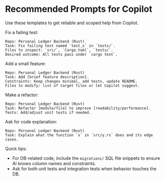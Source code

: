 # Recommended Prompts for Copilot

Use these templates to get reliable and scoped help from Copilot.

Fix a failing test:
```
Repo: Personal Ledger Backend (Rust)
Task: Fix failing test named `test_x` in `tests/`.
Files to inspect: `src/`, `Cargo.toml`, `tests/`.
Desired outcome: All tests pass under `cargo test`.
```

Add a small feature:
```
Repo: Personal Ledger Backend (Rust)
Task: Add [brief feature description].
Constraints: Keep changes minimal, add tests, update README.
Files to modify: list of target files or let Copilot suggest.
```

Make a refactor:
```
Repo: Personal Ledger Backend (Rust)
Task: Refactor [module/file] to improve [readability/performance].
Tests: Add/adjust unit tests if needed.
```

Ask for code explanation:
```
Repo: Personal Ledger Backend (Rust)
Task: Explain what the function `x` in `src/y.rs` does and its edge cases.
```

Quick tips:
- For DB-related code, include the `migrations/` SQL file snippets to ensure AI knows column names and constraints.
- Ask for both unit tests and integration tests when behavior touches the DB.
